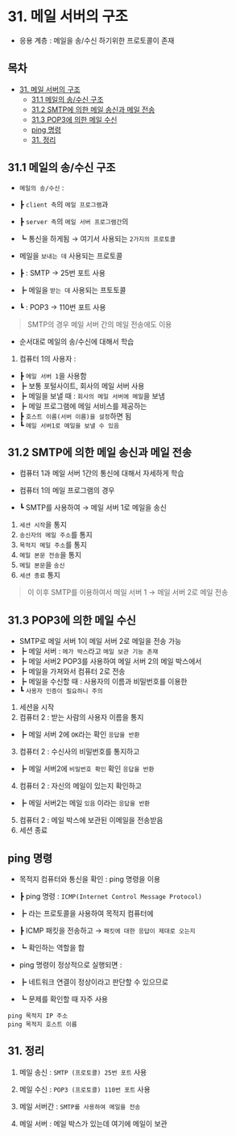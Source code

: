 # 31. 메일 서버의 구조

- 응용 계층 : 메일을 송/수신 하기위한 프로토콜이 존재

## 목차

- [31. 메일 서버의 구조](#31-%EB%A9%94%EC%9D%BC-%EC%84%9C%EB%B2%84%EC%9D%98-%EA%B5%AC%EC%A1%B0)
  - [31.1 메일의 송/수신 구조](#311-%EB%A9%94%EC%9D%BC%EC%9D%98-%EC%86%A1%EC%88%98%EC%8B%A0-%EA%B5%AC%EC%A1%B0)
  - [31.2 SMTP에 의한 메일 송신과 메일 전송](#312-smtp%EC%97%90-%EC%9D%98%ED%95%9C-%EB%A9%94%EC%9D%BC-%EC%86%A1%EC%8B%A0%EA%B3%BC-%EB%A9%94%EC%9D%BC-%EC%A0%84%EC%86%A1)
  - [31.3 POP3에 의한 메일 수신](#313-pop3%EC%97%90-%EC%9D%98%ED%95%9C-%EB%A9%94%EC%9D%BC-%EC%88%98%EC%8B%A0)
  - [ping 명령](#ping-%EB%AA%85%EB%A0%B9)
  - [31. 정리](#31-%EC%A0%95%EB%A6%AC)

## 31.1 메일의 송/수신 구조

- `메일의 송/수신` :
- ┣ `client 측`의 `메일 프로그램`과
- ┣ `server 측`의 `메일 서버 프로그램간`의
- ┗ 통신을 하게됨 → 여기서 사용되는 `2가지의 프로토콜`

- 메일을 `보내는 데` 사용되는 프로토콜
- ┣ : SMTP → 25번 포트 사용
- ┣ 메일을 `받는 데` 사용되는 프토토콜
- ┗ : POP3 → 110번 포트 사용

> SMTP의 경우 메일 서버 간의 메일 전송에도 이용

- 순서대로 메일의 송/수신에 대해서 학습

1. 컴퓨터 1의 사용자 :

- ┣ `메일 서버 1`을 사용함
- ┣ 보통 포털사이트, 회사의 메일 서버 사용
- ┣ 메일을 보낼 때 : `회사의 메일 서버에 메일`을 보냄
- ┣ 메일 프로그램에 메일 서비스를 제공하는
- ┣ `호스트 이름(서버 이름)을 설정`하면 됨
- ┗ `메일 서버1로 메일을 보낼 수 있음`

## 31.2 SMTP에 의한 메일 송신과 메일 전송

- 컴퓨터 1과 메일 서버 1간의 통신에 대해서 자세하게 학습

- 컴퓨터 1의 메일 프로그램의 경우
- ┗ SMTP를 사용하여 → 메일 서버 1로 메일을 송신

1. `세션 시작`을 통지
2. `송신자의 메일 주소`를 통지
3. `목적지 메일 주소`를 통지
4. `메일 본문 전송`을 통지
5. `메일 본문`을 `송신`
6. `세션 종료` 통지

> 이 이후 SMTP를 이용하여서 메일 서버 1 → 메일 서버 2로 메일 전송

## 31.3 POP3에 의한 메일 수신

- SMTP로 메일 서버 1이 메일 서버 2로 메일을 전송 가능
- ┣ 메일 서버 : `메가 박스`라고 `메일 보관 기능 존재`
- ┣ 메일 서버2 POP3를 사용하여 메일 서버 2의 메일 박스에서
- ┣ 메일을 가져와서 컴퓨터 2로 전송
- ┣ 메일을 수신할 때 : 사용자의 이름과 비밀번호를 이용한
- ┗ `사용자 인증이 필요하니 주의`

1. 세션을 시작
2. 컴퓨터 2 : 받는 사람의 사용자 이름을 통지

- ┣ 메일 서버 2에 `OK`라는 확인 `응답을 반환`

3. 컴퓨터 2 : 수신사의 비밀번호를 통지하고

- ┣ 메일 서버2에 `비밀번호 확인` 확인 `응답을 반환`

4. 컴퓨터 2 : 자신의 메일이 있는지 확인하고

- ┣ 메일 서버2는 메일 `있음` 이라는 `응답을 반환`

5. 컴퓨터 2 : 메일 박스에 보관된 이메일을 전송받음
6. 세션 종료

## ping 명령

- 목적지 컴퓨터와 통신을 확인 : ping 명령을 이용
- ┣ ping 명령 : `ICMP(Internet Control Message Protocol)`
- ┣ 라는 프로토콜을 사용하여 목적지 컴퓨터에
- ┣ ICMP 패킷을 전송하고 → `패킷에 대한 응답이 제대로 오는지`
- ┗ 확인하는 역할을 함

- ping 명령이 정상적으로 실행되면 :
- ┣ 네트워크 연결이 정상이라고 판단할 수 있으므로
- ┗ 문제를 확인할 때 자주 사용

```docs
ping 목적지 IP 주소
ping 목적지 호스트 이름
```

## 31. 정리

1. 메일 송신 : `SMTP (프로토콜) 25번 포트` 사용

2. 메일 수신 : `POP3 (프로토콜) 110번 포트` 사용

3. 메일 서버간 : `SMTP를 사용하여 메일을 전송`

4. 메일 서버 : 메일 박스가 있는데 여기에 메일이 보관
